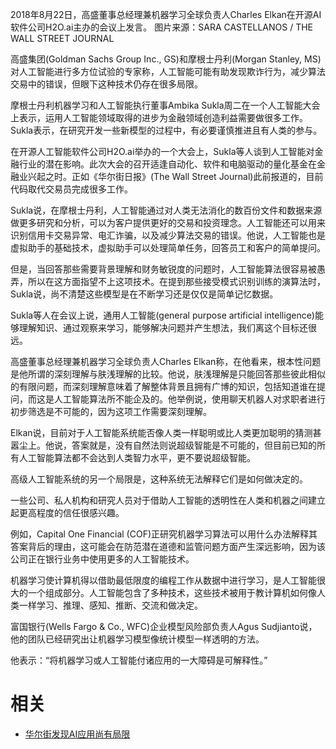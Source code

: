 
2018年8月22日，高盛董事总经理兼机器学习全球负责人Charles Elkan在开源AI软件公司H2O.ai主办的会议上发言。 图片来源：SARA CASTELLANOS / THE WALL STREET JOURNAL

高盛集团(Goldman Sachs Group Inc., GS)和摩根士丹利(Morgan Stanley, MS)对人工智能进行多方位试验的专家称，人工智能可能有助发现欺诈行为，减少算法交易中的错误，但眼下这种技术仍存在很多局限。

摩根士丹利机器学习和人工智能执行董事Ambika Sukla周二在一个人工智能大会上表示，运用人工智能领域取得的进步为金融领域创造利益需要做很多工作。Sukla表示，在研究开发一些新模型的过程中，有必要谨慎推进且有人类的参与。

在开源人工智能软件公司H2O.ai举办的一个大会上，Sukla等人谈到人工智能对金融行业的潜在影响。此次大会的召开适逢自动化、软件和电脑驱动的量化基金在金融业兴起之时。正如《华尔街日报》(The Wall Street Journal)此前报道的，目前代码取代交易员完成很多工作。

Sukla说，在摩根士丹利，人工智能通过对人类无法消化的数百份文件和数据来源做更多研究和分析，可以为客户提供更好的交易和投资理念。人工智能还可以用来识别信用卡交易异常、电汇诈骗，以及减少算法交易的错误。他说，人工智能也是虚拟助手的基础技术，虚拟助手可以处理简单任务，回答员工和客户的简单提问。

但是，当回答那些需要背景理解和财务敏锐度的问题时，人工智能算法很容易被愚弄，所以在这方面指望不上这项技术。在提到那些接受模式识别训练的演算法时，Sukla说，尚不清楚这些模型是在不断学习还是仅仅是简单记忆数据。

Sukla等人在会议上说，通用人工智能(general purpose artificial intelligence)能够理解知识、通过观察来学习，能够解决问题并产生想法，我们离这个目标还很远。

高盛董事总经理兼机器学习全球负责人Charles Elkan称，在他看来，根本性问题是他所谓的深刻理解与肤浅理解的比较。他说，肤浅理解是只能回答那些彼此相似的有限问题，而深刻理解意味着了解整体背景且拥有广博的知识，包括知道谁在提问，而这是人工智能算法所不能企及的。他举例说，使用聊天机器人对求职者进行初步筛选是不可能的，因为这项工作需要深刻理解。

Elkan说，目前对于人工智能系统能否像人类一样聪明或比人类更加聪明的猜测甚嚣尘上。他说，答案就是，没有自然法则说超级智能是不可能的，但目前已知的所有人工智能算法都不会达到人类智力水平，更不要说超级智能。

高级人工智能系统的另一个局限是，这种系统无法解释它们是如何做决定的。

一些公司、私人机构和研究人员对于借助人工智能的透明性在人类和机器之间建立起更高程度的信任很感兴趣。

例如，Capital One Financial (COF)正研究机器学习算法可以用什么办法解释其答案背后的理由，这可能会在防范潜在道德和监管问题方面产生深远影响，因为该公司正在银行业务中使用更多的人工智能技术。

机器学习使计算机得以借助最低限度的编程工作从数据中进行学习，是人工智能很大的一个组成部分。人工智能包含了多种技术，这些技术被用于教计算机如何像人类一样学习、推理、感知、推断、交流和做决定。



富国银行(Wells Fargo & Co., WFC)企业模型风险部负责人Agus Sudjianto说，他的团队已经研究出让机器学习模型像统计模型一样透明的方法。

他表示：“将机器学习或人工智能付诸应用的一大障碍是可解释性。”

# 相关

- [华尔街发现AI应用尚有局限](https://mp.weixin.qq.com/s?__biz=MjM5NjgyMDg4OQ==&mid=2721256864&idx=1&sn=e76c985ca23c7e5ac887ce15954ef88c&chksm=8124d756b6535e40991bffd6ce68fcdca7acd3c0b298ac28f8b1d0d858a90a21c1bf3a678d8a&mpshare=1&scene=1&srcid=0825cc3GhUHMgPsUgoc2TDZG#rd)
